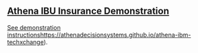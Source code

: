 ## [Athena IBU Insurance Demonstration](https://athenadecisionsystems.github.io/athena-ibm-techxchange)

[See demonstration instructions]()https://athenadecisionsystems.github.io/athena-ibm-techxchange).